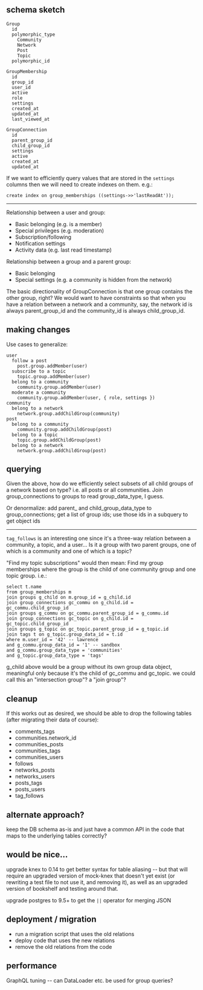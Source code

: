 ## schema sketch

```
Group
  id
  polymorphic_type
    Community
    Network
    Post
    Topic
  polymorphic_id

GroupMembership
  id
  group_id
  user_id
  active
  role
  settings
  created_at
  updated_at
  last_viewed_at

GroupConnection
  id
  parent_group_id
  child_group_id
  settings
  active
  created_at
  updated_at
```

If we want to efficiently query values that are stored in the `settings` columns
then we will need to create indexes on them. e.g.:

```
create index on group_memberships ((settings->>'lastReadAt'));
```

--------------------------------------------------------------------------------

Relationship between a user and group:
* Basic belonging (e.g. is a member)
* Special privileges (e.g. moderation)
* Subscription/following
* Notification settings
* Activity data (e.g. last read timestamp)

Relationship between a group and a parent group:
* Basic belonging
* Special settings (e.g. a community is hidden from the network)

The basic directionality of GroupConnection is that one group contains the other
group, right? We would want to have constraints so that when you have a relation
between a network and a community, say, the network id is always parent_group_id
and the community_id is always child_group_id.

## making changes

Use cases to generalize:

```
user
  follow a post
    post.group.addMember(user)
  subscribe to a topic
    topic.group.addMember(user)
  belong to a community
    community.group.addMember(user)
  moderate a community
    community.group.addMember(user, { role, settings })
community
  belong to a network
    network.group.addChildGroup(community)
post
  belong to a community
    community.group.addChildGroup(post)
  belong to a topic
    topic.group.addChildGroup(post)
  belong to a network
    network.group.addChildGroup(post)
```

## querying

Given the above, how do we efficiently select subsets of all child groups of a
network based on type? i.e. all posts or all communities.
Join group_connections to groups to read group_data_type, I guess.

Or denormalize: add parent_ and child_group_data_type to group_connections;
get a list of group ids; use those ids in a subquery to get object ids

--------------------------------------------------------------------------------

`tag_follows` is an interesting one since it's a three-way relation between a
community, a topic, and a user... Is it a group with two parent groups, one of
which is a community and one of which is a topic?

"Find my topic subscriptions" would then mean: Find my group memberships where
the group is the child of one community group and one topic group. i.e.:

```
select t.name
from group_memberships m
join groups g_child on m.group_id = g_child.id
join group_connections gc_commu on g_child.id = gc_commu.child_group_id
join groups g_commu on gc_commu.parent_group_id = g_commu.id
join group_connections gc_topic on g_child.id = gc_topic.child_group_id
join groups g_topic on gc_topic.parent_group_id = g_topic.id
join tags t on g_topic.group_data_id = t.id
where m.user_id = '42' -- lawrence
and g_commu.group_data_id = '1' -- sandbox
and g_commu.group_data_type = 'communities'
and g_topic.group_data_type = 'tags'
```

g_child above would be a group without its own group data object, meaningful
only because it's the child of gc_commu and gc_topic. we could call this an
"intersection group"? a "join group"?

## cleanup

If this works out as desired, we should be able to drop the following tables
(after migrating their data of course):

* comments_tags
* communities.network_id
* communities_posts
* communities_tags
* communities_users
* follows
* networks_posts
* networks_users
* posts_tags
* posts_users
* tag_follows

## alternate approach?

keep the DB schema as-is and just have a common API in the code that maps to the
underlying tables correctly?

## would be nice...

upgrade knex to 0.14 to get better syntax for table aliasing -- but that will
require an upgraded version of mock-knex that doesn't yet exist (or rewriting a
test file to not use it, and removing it), as well as an upgraded version of
bookshelf and testing around that.

upgrade postgres to 9.5+ to get the `||` operator for merging JSON

## deployment / migration

- run a migration script that uses the old relations
- deploy code that uses the new relations
- remove the old relations from the code

## performance

GraphQL tuning -- can DataLoader etc. be used for group queries?
